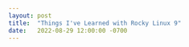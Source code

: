 ```yaml
---
layout: post
title:  "Things I've Learned with Rocky Linux 9"
date:   2022-08-29 12:00:00 -0700
---
```



